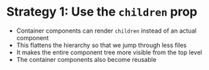 # Strategy 1: Use the `children` prop

- Container components can render `children` instead of an actual component
- This flattens the hierarchy so that we jump through less files
- It makes the entire component tree more visible from the top level
- The container components also become reusable

